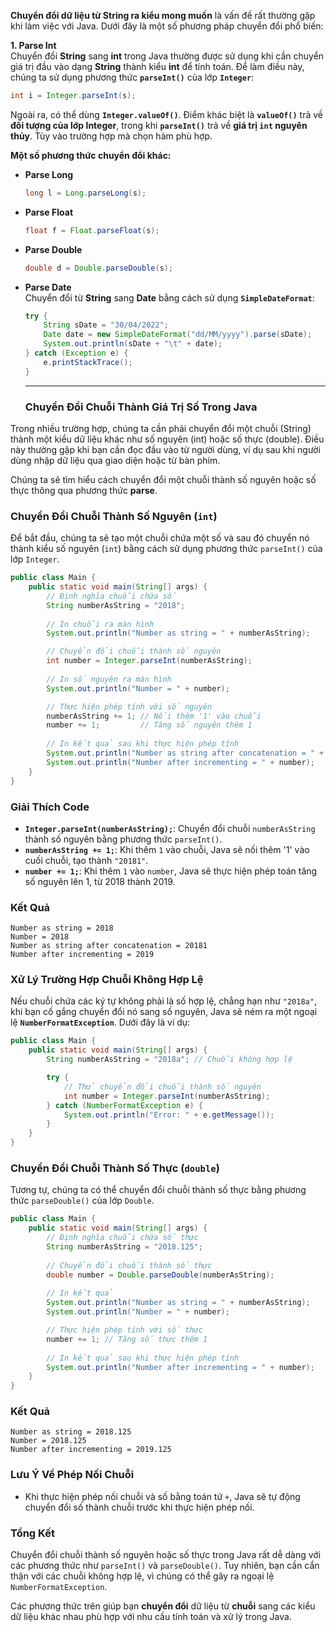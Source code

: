 **Chuyển đổi dữ liệu từ String ra kiểu mong muốn** là vấn đề rất thường gặp khi làm việc với Java. Dưới đây là một số phương pháp chuyển đổi phổ biến:

**1. Parse Int**  
Chuyển đổi **String** sang **int** trong Java thường được sử dụng khi cần chuyển giá trị đầu vào dạng **String** thành kiểu **int** để tính toán. Để làm điều này, chúng ta sử dụng phương thức **`parseInt()`** của lớp **`Integer`**:
```java
int i = Integer.parseInt(s);
```
Ngoài ra, có thể dùng **`Integer.valueOf()`**. Điểm khác biệt là **`valueOf()`** trả về **đối tượng của lớp Integer**, trong khi **`parseInt()`** trả về **giá trị `int` nguyên thủy**. Tùy vào trường hợp mà chọn hàm phù hợp.

**Một số phương thức chuyển đổi khác:**

- **Parse Long**  
  ```java
  long l = Long.parseLong(s);
  ```

- **Parse Float**  
  ```java
  float f = Float.parseFloat(s);
  ```

- **Parse Double**  
  ```java
  double d = Double.parseDouble(s);
  ```

- **Parse Date**  
  Chuyển đổi từ **String** sang **Date** bằng cách sử dụng **`SimpleDateFormat`**:
  ```java
  try {
      String sDate = "30/04/2022";
      Date date = new SimpleDateFormat("dd/MM/yyyy").parse(sDate);
      System.out.println(sDate + "\t" + date);
  } catch (Exception e) {
      e.printStackTrace();
  }
  ```
  ---
  ### Chuyển Đổi Chuỗi Thành Giá Trị Số Trong Java

Trong nhiều trường hợp, chúng ta cần phải chuyển đổi một chuỗi (String) thành một kiểu dữ liệu khác như số nguyên (int) hoặc số thực (double). Điều này thường gặp khi bạn cần đọc đầu vào từ người dùng, ví dụ sau khi người dùng nhập dữ liệu qua giao diện hoặc từ bàn phím.

Chúng ta sẽ tìm hiểu cách chuyển đổi một chuỗi thành số nguyên hoặc số thực thông qua phương thức **parse**.

### Chuyển Đổi Chuỗi Thành Số Nguyên (`int`)
Để bắt đầu, chúng ta sẽ tạo một chuỗi chứa một số và sau đó chuyển nó thành kiểu số nguyên (`int`) bằng cách sử dụng phương thức `parseInt()` của lớp `Integer`.

```java
public class Main {
    public static void main(String[] args) {
        // Định nghĩa chuỗi chứa số
        String numberAsString = "2018";
        
        // In chuỗi ra màn hình
        System.out.println("Number as string = " + numberAsString);

        // Chuyển đổi chuỗi thành số nguyên
        int number = Integer.parseInt(numberAsString);
        
        // In số nguyên ra màn hình
        System.out.println("Number = " + number);

        // Thực hiện phép tính với số nguyên
        numberAsString += 1; // Nối thêm '1' vào chuỗi
        number += 1;         // Tăng số nguyên thêm 1
        
        // In kết quả sau khi thực hiện phép tính
        System.out.println("Number as string after concatenation = " + numberAsString);
        System.out.println("Number after incrementing = " + number);
    }
}
```

### Giải Thích Code
- **`Integer.parseInt(numberAsString);`**: Chuyển đổi chuỗi `numberAsString` thành số nguyên bằng phương thức `parseInt()`.
- **`numberAsString += 1;`**: Khi thêm `1` vào chuỗi, Java sẽ nối thêm '1' vào cuối chuỗi, tạo thành `"20181"`.
- **`number += 1;`**: Khi thêm `1` vào `number`, Java sẽ thực hiện phép toán tăng số nguyên lên 1, từ 2018 thành 2019.

### Kết Quả
```
Number as string = 2018
Number = 2018
Number as string after concatenation = 20181
Number after incrementing = 2019
```

### Xử Lý Trường Hợp Chuỗi Không Hợp Lệ
Nếu chuỗi chứa các ký tự không phải là số hợp lệ, chẳng hạn như `"2018a"`, khi bạn cố gắng chuyển đổi nó sang số nguyên, Java sẽ ném ra một ngoại lệ **`NumberFormatException`**. Dưới đây là ví dụ:

```java
public class Main {
    public static void main(String[] args) {
        String numberAsString = "2018a"; // Chuỗi không hợp lệ

        try {
            // Thử chuyển đổi chuỗi thành số nguyên
            int number = Integer.parseInt(numberAsString);
        } catch (NumberFormatException e) {
            System.out.println("Error: " + e.getMessage());
        }
    }
}
```

### Chuyển Đổi Chuỗi Thành Số Thực (`double`)
Tương tự, chúng ta có thể chuyển đổi chuỗi thành số thực bằng phương thức `parseDouble()` của lớp `Double`.

```java
public class Main {
    public static void main(String[] args) {
        // Định nghĩa chuỗi chứa số thực
        String numberAsString = "2018.125";
        
        // Chuyển đổi chuỗi thành số thực
        double number = Double.parseDouble(numberAsString);
        
        // In kết quả
        System.out.println("Number as string = " + numberAsString);
        System.out.println("Number = " + number);

        // Thực hiện phép tính với số thực
        number += 1; // Tăng số thực thêm 1
        
        // In kết quả sau khi thực hiện phép tính
        System.out.println("Number after incrementing = " + number);
    }
}
```

### Kết Quả
```
Number as string = 2018.125
Number = 2018.125
Number after incrementing = 2019.125
```

### Lưu Ý Về Phép Nối Chuỗi
- Khi thực hiện phép nối chuỗi và số bằng toán tử `+`, Java sẽ tự động chuyển đổi số thành chuỗi trước khi thực hiện phép nối.

### Tổng Kết
Chuyển đổi chuỗi thành số nguyên hoặc số thực trong Java rất dễ dàng với các phương thức như `parseInt()` và `parseDouble()`. Tuy nhiên, bạn cần cẩn thận với các chuỗi không hợp lệ, vì chúng có thể gây ra ngoại lệ `NumberFormatException`.

Các phương thức trên giúp bạn **chuyển đổi** dữ liệu từ **chuỗi** sang các kiểu dữ liệu khác nhau phù hợp với nhu cầu tính toán và xử lý trong Java.
